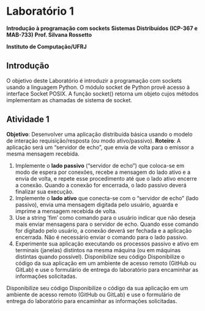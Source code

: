 # Laboratório 1
**Introdução à programação com sockets**
**Sistemas Distribuı́dos (ICP-367 e MAB-733)**
**Prof. Silvana Rossetto**

**Instituto de Computação/UFRJ**

## Introdução
O objetivo deste Laboratório é introduzir a programação com sockets usando a linguagem Python.
O módulo socket de Python provê acesso à interface Socket POSIX. A função
socket() retorna um objeto cujos métodos implementam as chamadas de sistema de
socket.

## Atividade 1
**Objetivo**: Desenvolver uma aplicação distribuı́da básica usando o modelo de interação
requisição/resposta (ou modo ativo/passivo).
**Roteiro**: A aplicação será um “servidor de echo”, que envia de volta para o emissor a
mesma mensagem recebida.
1. Implemente o **lado passivo** (“servidor de echo”) que coloca-se em modo de espera por conexões, recebe a mensagem do lado ativo e a envia de volta, e repete
esse procedimento até que o lado ativo encerre a conexão. Quando a conexão for
encerrada, o lado passivo deverá finalizar sua execução.
2. Implemente o **lado ativo** que conecta-se com o “servidor de echo” (lado passivo),
envia uma mensagem digitada pelo usuário, aguarda e imprime a mensagem recebida de volta.
3. Use a string ’fim’ como comando para o usuário indicar que não deseja mais enviar mensagens para o servidor de echo. Quando esse comando for digitado pelo
usuário, a conexão deverá ser fechada e a aplicação encerrada. Não é necessário
enviar o comando para o lado passivo.
4. Experimente sua aplicação executando os processos passivo e ativo em terminais
(janelas) distintos na mesma máquina (ou em máquinas distintas quando possı́vel).
Disponibilize seu código Disponibilize o código da sua aplicação em um ambiente de
acesso remoto (GitHub ou GitLab) e use o formulário de entrega do laboratório para
encaminhar as informações solicitadas.

Disponibilize seu código Disponibilize o código da sua aplicação em um ambiente de
acesso remoto (GitHub ou GitLab) e use o formulário de entrega do laboratório para
encaminhar as informações solicitadas.